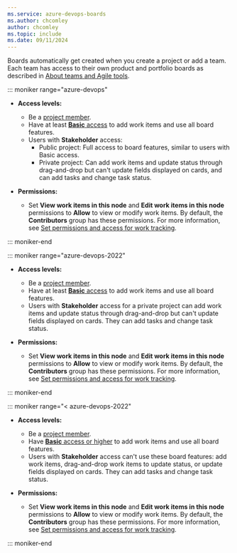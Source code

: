 ```yaml
---
ms.service: azure-devops-boards
ms.author: chcomley
author: chcomley
ms.topic: include
ms.date: 09/11/2024
---
```


Boards automatically get created when you create a project or add a team. Each team has access to their own product and portfolio boards as described in [About teams and Agile tools](../../organizations/settings/about-teams-and-settings.md#each-team-gets-their-own-set-of-tools).

::: moniker range="azure-devops"

- **Access levels:**
  - Be a [project member](../../organizations/security/add-users-team-project.md).
  - Have at least [**Basic** access](../../organizations/security/access-levels.md) to add work items and use all board features.
  - Users with **Stakeholder** access:
    - Public project: Full access to board features, similar to users with Basic access.
    - Private project: Can add work items and update status through drag-and-drop but can't update fields displayed on cards, and can add tasks and change task status.

- **Permissions:**
  - Set **View work items in this node** and **Edit work items in this node** permissions to **Allow** to view or modify work items. By default, the **Contributors** group has these permissions. For more information, see [Set permissions and access for work tracking](../../organizations/security/set-permissions-access-work-tracking.md).

::: moniker-end

::: moniker range="azure-devops-2022"

- **Access levels:**
  - Be a [project member](../../organizations/security/add-users-team-project.md).
  - Have at least [**Basic** access](../../organizations/security/access-levels.md) to add work items and use all board features.
  - Users with **Stakeholder** access for a private project can add work items and update status through drag-and-drop but can't update fields displayed on cards. They can add tasks and change task status.

- **Permissions:**
  - Set **View work items in this node** and **Edit work items in this node** permissions to **Allow** to view or modify work items. By default, the **Contributors** group has these permissions. For more information, see [Set permissions and access for work tracking](../../organizations/security/set-permissions-access-work-tracking.md).

::: moniker-end

::: moniker range="< azure-devops-2022"

- **Access levels:**
  - Be a [project member](../../organizations/security/add-users-team-project.md).
  - Have [**Basic** access or higher](../../organizations/security/access-levels.md) to add work items and use all board features.
  - Users with **Stakeholder** access can't use these board features: add work items, drag-and-drop work items to update status, or update fields displayed on cards. They can add tasks and change task status.

- **Permissions:**
  - Set **View work items in this node** and **Edit work items in this node** permissions to **Allow** to view or modify work items. By default, the **Contributors** group has these permissions. For more information, see [Set permissions and access for work tracking](../../organizations/security/set-permissions-access-work-tracking.md).

::: moniker-end
